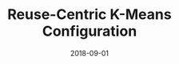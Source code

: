 ---
title: "Reuse-Centric K-Means Configuration"
collection: publications
permalink: /publication/2018-09-01-icde
date: 2018-09-01
venue: '34th International Conference on Data Engineering (ICDE), 2018. (short paper) (Acceptance rate: 23%)'
paperurl: 'http://guanh01.github.io/files/2018icde.pdf'
authors: 'Hui Guan, Yufei Ding, Xipeng Shen, and Hamid Krim'
---